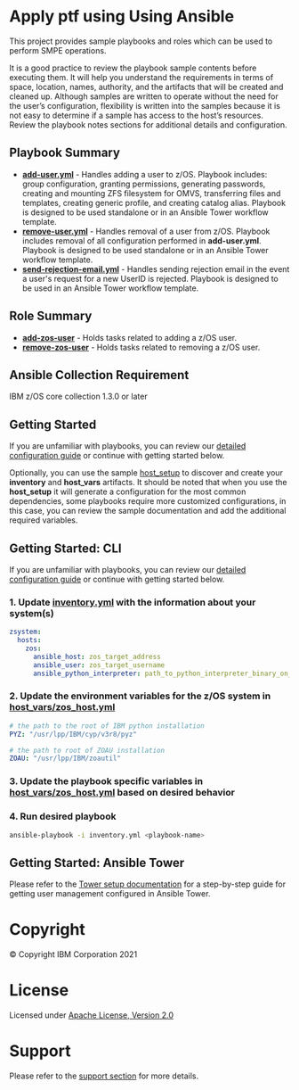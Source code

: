 # Apply ptf using Using Ansible

This project provides sample playbooks and roles which can be used to perform SMPE operations.

It is a good practice to review the playbook sample contents before executing
them. It will help you understand the requirements in terms of space, location,
names, authority, and the artifacts that will be created and cleaned up.
Although samples are written to operate without the need for the user’s
configuration, flexibility is written into the samples because it is not easy
to determine if a sample has access to the host’s resources. Review the
playbook notes sections for additional details and configuration.

## Playbook Summary

- [**add-user.yml**](add-user.yml) - Handles adding a user to z/OS. Playbook includes: group configuration, granting permissions, generating passwords, creating and mounting ZFS filesystem for OMVS, transferring files and templates, creating generic profile, and creating catalog alias. Playbook is designed to be used standalone or in an Ansible Tower workflow template.
- [**remove-user.yml**](remove-user.yml) - Handles removal of a user from z/OS. Playbook includes removal of all configuration performed in **add-user.yml**. Playbook is designed to be used standalone or in an Ansible Tower workflow template.
- [**send-rejection-email.yml**](send-rejection-email.yml) - Handles sending rejection email in the event a user's request for a new UserID is rejected. Playbook is designed to be used in an Ansible Tower workflow template.

## Role Summary

- [**add-zos-user**](roles/add-zos-user/README.md) - Holds tasks related to adding a z/OS user.
- [**remove-zos-user**](roles/remove-zos-user/README.md) - Holds tasks related to removing a z/OS user.

## Ansible Collection Requirement

   IBM z/OS core collection 1.3.0 or later

## Getting Started

If you are unfamiliar with playbooks, you can review our
[detailed configuration guide](../../../docs/share/configuration_guide.md) or
continue with getting started below.

Optionally, you can use the sample
[host_setup](../../../zos_administration/host_setup/README.md)
to discover and create your **inventory** and **host_vars** artifacts. It should
be noted that when you use the **host_setup** it will generate a configuration
for the most common dependencies, some playbooks require more customized
configurations, in this case, you can review the sample documentation and
add the additional required variables.

## Getting Started: CLI

If you are unfamiliar with playbooks, you can review our
[detailed configuration guide](../../../docs/share/configuration_guide.md) or
continue with getting started below.

### 1. Update [inventory.yml](inventory.yml) with the information about your system(s)

```yaml
zsystem:
  hosts:
    zos:
      ansible_host: zos_target_address
      ansible_user: zos_target_username
      ansible_python_interpreter: path_to_python_interpreter_binary_on_zos_target
```

### 2. Update the environment variables for the z/OS system in [host_vars/zos_host.yml](host_vars/zos_host.yml)

```yaml
# the path to the root of IBM python installation
PYZ: "/usr/lpp/IBM/cyp/v3r8/pyz"

# the path to root of ZOAU installation
ZOAU: "/usr/lpp/IBM/zoautil"
```

### 3. Update the playbook specific variables in [host_vars/zos_host.yml](host_vars/zos_host.yml) based on desired behavior

### 4. Run desired playbook

```bash
ansible-playbook -i inventory.yml <playbook-name>
```

## Getting Started: Ansible Tower

Please refer to the [Tower setup documentation](tower-setup.md) for a step-by-step guide for getting user management configured in Ansible Tower.

# Copyright

© Copyright IBM Corporation 2021

# License

Licensed under [Apache License,
Version 2.0](https://opensource.org/licenses/Apache-2.0)

# Support

Please refer to the [support section](../../../README.md#support) for more
details.
